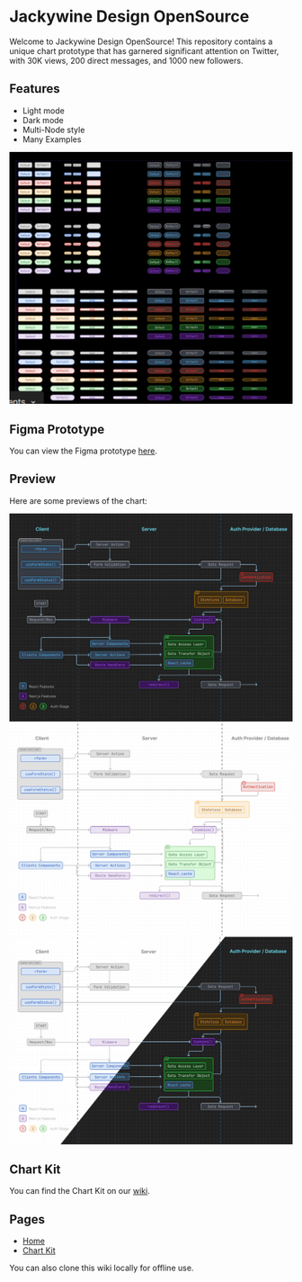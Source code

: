 # Jackywine Design OpenSource

Welcome to Jackywine Design OpenSource! This repository contains a unique chart prototype that has garnered significant attention on Twitter, with 30K views, 200 direct messages, and 1000 new followers.

## Features

- Light mode
- Dark mode
- Multi-Node style
- Many Examples

![Function list](images/image.png)

## Figma Prototype

You can view the Figma prototype [here](https://www.figma.com/community/file/1375365743868413975).

## Preview

Here are some previews of the chart:

![Preview 1](images/image-1.png)
![Preview 2](images/image-2.png)
![Preview 3](images/image-3.png)

## Chart Kit

You can find the Chart Kit on our [wiki](https://github.com/Jackywine/JackywineDesignOpenSource/wiki/Chart-Kit).

## Pages

- [Home](#)
- [Chart Kit](https://github.com/Jackywine/JackywineDesignOpenSource/wiki/Chart-Kit)

You can also clone this wiki locally for offline use.
